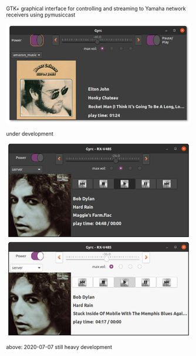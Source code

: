 GTK+ graphical interface for controlling and streaming to Yamaha network receivers using pymusiccast

![picture](images/gyrc01.png)

under development


![picture](images/gyrc02.png)
![picture](images/gyrc03.png)

above: 2020-07-07 still heavy development
